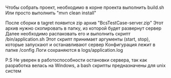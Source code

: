 Чтобы собрать проект, необходимо в корне проекта выполнить build.sh
Или просто выполнить "mvn clean install"

После сборки в tagret появится zip архив "BcsTestCase-server.zip"
Этот архив нужно скопировать в папку, из которой будет развернут сервер
Далее необходимо распаковать его и выполнить скрипт /bin/application.sh
Этот скрипт принимает аргументы (start, stop), которые запускают и останавливают сервер
Конфигурация лежит в папке /config
Логи сохраняются в logs/application.log


P.S
Не уверен в работоспособности остановки сервера, 
так как разработка велась на Windows, а bash скрипты предназначены для unix систем